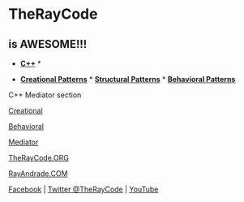 # TheRayCode
## is AWESOME!!!

* **[C++](../README.md)** * 

* **[Creational Patterns](../Creational/README.md)** * **[Structural Patterns](../Structural/README.md)** * **[Behavioral Patterns](../Behavioral/README.md)**

C++ Mediator section

[Creational](../../Creational/README.md) 

[Behavioral](../README.md) 
 
[Mediator](../../Mediator/README.md)

[TheRayCode.ORG](https://www.TheRayCode.org)

[RayAndrade.COM](https://www.RayAndrade.com)

[Facebook](https://www.facebook.com/TheRayCode/) | [Twitter @TheRayCode](https://www.twitter.com/TheRayCode/) | [YouTube](https://www.youtube.com/AndradeRay/)

